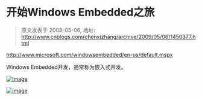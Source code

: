 # 开始Windows Embedded之旅 
> 原文发表于 2009-05-06, 地址: http://www.cnblogs.com/chenxizhang/archive/2009/05/06/1450377.html 


<http://www.microsoft.com/windowsembedded/en-us/default.mspx>

 Windows Embedded开发，通常称为嵌入式开发。

 [![image](http://images.cnblogs.com/cnblogs_com/chenxizhang/WindowsLiveWriter/WindowsEmbedded_7BD1/image_thumb.png "image")](http://images.cnblogs.com/cnblogs_com/chenxizhang/WindowsLiveWriter/WindowsEmbedded_7BD1/image_2.png)

 [![image](http://images.cnblogs.com/cnblogs_com/chenxizhang/WindowsLiveWriter/WindowsEmbedded_7BD1/image_thumb_1.png "image")](http://images.cnblogs.com/cnblogs_com/chenxizhang/WindowsLiveWriter/WindowsEmbedded_7BD1/image_4.png)

